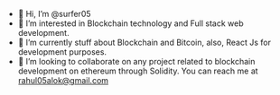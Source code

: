 - 👋 Hi, I’m @surfer05
- 👀 I’m interested in Blockchain technology and Full stack web development.
- 🌱 I’m currently stuff about Blockchain and Bitcoin, also, React Js for development purposes.
- 💞️ I’m looking to collaborate on any project related to blockchain development on ethereum through Solidity.
You can reach me at rahul05alok@gmail.com
<!---
surfer05/surfer05 is a ✨ special ✨ repository because its `README.md` (this file) appears on your GitHub profile.
You can click the Preview link to take a look at your changes.
--->
